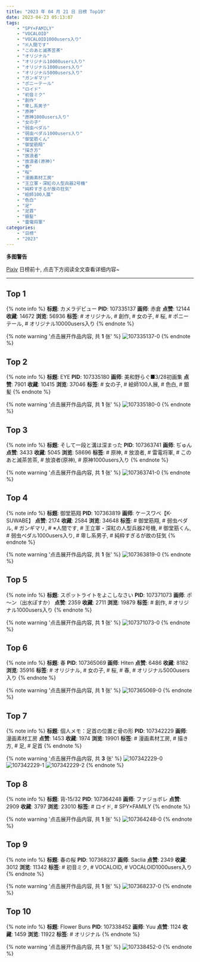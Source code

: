 ```yaml
---
title: "2023 年 04 月 21 日 日榜 Top10"
date: 2023-04-23 05:13:07
tags:
    - "SPY×FAMILY"
    - "VOCALOID"
    - "VOCALOID1000users入り"
    - "※人間です"
    - "このあと滅茶苦茶"
    - "オリジナル"
    - "オリジナル10000users入り"
    - "オリジナル1000users入り"
    - "オリジナル5000users入り"
    - "ガンギマリ"
    - "ポニーテール"
    - "ロイド"
    - "初音ミク"
    - "創作"
    - "卑し系男子"
    - "原神"
    - "原神1000users入り"
    - "女の子"
    - "弱虫ペダル"
    - "弱虫ペダル1000users入り"
    - "御堂筋くん"
    - "御堂筋翔"
    - "描き方"
    - "放浪者"
    - "放浪者(原神)"
    - "春"
    - "桜"
    - "漫画素材工房"
    - "王立軍・深紅の人型兵器2号機"
    - "純粋すぎるが故の狂気"
    - "絵師100人展"
    - "色白"
    - "足"
    - "足首"
    - "銀髪"
    - "雷電将軍"
categories:
    - "日榜"
    - "2023"
---
```


<i class="fa fa-triangle-exclamation"></i>**多图警告**<i class="fa fa-triangle-exclamation"></i>

[Pixiv](https://www.pixiv.net/) 日榜前十, 点击下方阅读全文查看详细内容~

<!-- more -->

---

## Top 1

{% note info %}
**标题**: カメラデビュー
**PID**: 107335137 **画师**: 赤倉
**点赞**: 12144 **收藏**: 14672 **浏览**: 56936
**标签**: # オリジナル, # 創作, # 女の子, # 桜, # ポニーテール, # オリジナル10000users入り
{% endnote %}

{% note warning '点击展开作品内容, 共 **1** 张' %}
![107335137-0](https://i.pixiv.re/img-original/img/2023/04/20/00/28/47/107335137_p0.png)
{% endnote %}

## Top 2

{% note info %}
**标题**: EYE
**PID**: 107335180 **画师**: 美和野らぐ■3/28初画集
**点赞**: 7901 **收藏**: 10415 **浏览**: 37046
**标签**: # 女の子, # 絵師100人展, # 色白, # 銀髪
{% endnote %}

{% note warning '点击展开作品内容, 共 **1** 张' %}
![107335180-0](https://i.pixiv.re/img-original/img/2023/04/20/00/01/36/107335180_p0.png)
{% endnote %}

## Top 3

{% note info %}
**标题**: そして一段と溝は深まった
**PID**: 107363741 **画师**: ぢゅん
**点赞**: 3433 **收藏**: 5045 **浏览**: 58696
**标签**: # 原神, # 放浪者, # 雷電将軍, # このあと滅茶苦茶, # 放浪者(原神), # 原神1000users入り
{% endnote %}

{% note warning '点击展开作品内容, 共 **1** 张' %}
![107363741-0](https://i.pixiv.re/img-original/img/2023/04/21/00/00/33/107363741_p0.jpg)
{% endnote %}

## Top 4

{% note info %}
**标题**: 御堂筋翔
**PID**: 107363819 **画师**: ケースワベ【K-SUWABE】
**点赞**: 2174 **收藏**: 2584 **浏览**: 34648
**标签**: # 御堂筋翔, # 弱虫ペダル, # ガンギマリ, # ※人間です, # 王立軍・深紅の人型兵器2号機, # 御堂筋くん, # 弱虫ペダル1000users入り, # 卑し系男子, # 純粋すぎるが故の狂気
{% endnote %}

{% note warning '点击展开作品内容, 共 **1** 张' %}
![107363819-0](https://i.pixiv.re/img-original/img/2023/04/21/00/01/00/107363819_p0.jpg)
{% endnote %}

## Top 5

{% note info %}
**标题**: スポットライトをよこしなさい
**PID**: 107371073 **画师**: ポ～ン（出水ぽすか）
**点赞**: 2359 **收藏**: 2711 **浏览**: 19879
**标签**: # 創作, # オリジナル1000users入り
{% endnote %}

{% note warning '点击展开作品内容, 共 **1** 张' %}
![107371073-0](https://i.pixiv.re/img-original/img/2023/04/21/07/30/01/107371073_p0.jpg)
{% endnote %}

## Top 6

{% note info %}
**标题**: 春
**PID**: 107365069 **画师**: Hiten
**点赞**: 6486 **收藏**: 8182 **浏览**: 35916
**标签**: # オリジナル, # 女の子, # 桜, # 春, # オリジナル5000users入り
{% endnote %}

{% note warning '点击展开作品内容, 共 **1** 张' %}
![107365069-0](https://i.pixiv.re/img-original/img/2023/04/21/00/30/01/107365069_p0.jpg)
{% endnote %}

## Top 7

{% note info %}
**标题**: 個人メモ：足首の位置と骨の形
**PID**: 107342229 **画师**: 漫画素材工房
**点赞**: 1453 **收藏**: 1974 **浏览**: 19901
**标签**: # 漫画素材工房, # 描き方, # 足, # 足首
{% endnote %}

{% note warning '点击展开作品内容, 共 **3** 张' %}
![107342229-0](https://i.pixiv.re/img-original/img/2023/04/20/07/00/13/107342229_p0.jpg)
![107342229-1](https://i.pixiv.re/img-original/img/2023/04/20/07/00/13/107342229_p1.jpg)
![107342229-2](https://i.pixiv.re/img-original/img/2023/04/20/07/00/13/107342229_p2.jpg)
{% endnote %}

## Top 8

{% note info %}
**标题**: 背‐15/32
**PID**: 107364248 **画师**: ファジョボレ
**点赞**: 2909 **收藏**: 3797 **浏览**: 23010
**标签**: # ロイド, # SPY×FAMILY
{% endnote %}

{% note warning '点击展开作品内容, 共 **1** 张' %}
![107364248-0](https://i.pixiv.re/img-original/img/2023/04/21/00/08/06/107364248_p0.jpg)
{% endnote %}

## Top 9

{% note info %}
**标题**: 春の桜
**PID**: 107368237 **画师**: Saclia
**点赞**: 2349 **收藏**: 3012 **浏览**: 11342
**标签**: # 初音ミク, # VOCALOID, # VOCALOID1000users入り
{% endnote %}

{% note warning '点击展开作品内容, 共 **1** 张' %}
![107368237-0](https://i.pixiv.re/img-original/img/2023/04/21/02/59/31/107368237_p0.jpg)
{% endnote %}

## Top 10

{% note info %}
**标题**: Flower Buns
**PID**: 107338452 **画师**: Yuu
**点赞**: 1124 **收藏**: 1459 **浏览**: 11922
**标签**: # オリジナル
{% endnote %}

{% note warning '点击展开作品内容, 共 **1** 张' %}
![107338452-0](https://i.pixiv.re/img-original/img/2023/04/20/01/50/18/107338452_p0.jpg)
{% endnote %}
